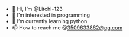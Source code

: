 - 👋 Hi, I’m @Litchi-123
- 👀 I’m interested in programming
- 🌱 I’m currently learning python
- 📫 How to reach me @3509633862@qq.com

<!---
Litchi-123/Litchi-123 is a ✨ special ✨ repository because its `README.md` (this file) appears on your GitHub profile.
You can click the Preview link to take a look at your changes.
--->
